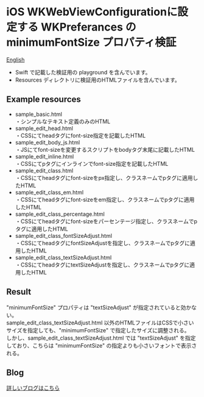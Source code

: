 # iOS WKWebViewConfigurationに設定する WKPreferances の minimumFontSize プロパティ検証

[English](README.md)

- Swift で記載した検証用の playground を含んでいます。   
- Resources ディレクトリに検証用のHTMLファイルを含んでいます。   


## Example resources
- sample_basic.html   
    ・シンプルなテキスト定義のみのHTML   
- sample_edit_head.html   
    ・CSSにてheadタグにfont-size指定を記載したHTML   
- sample_edit_body_js.html   
    ・JSにてfont-sizeを変更するスクリプトをbodyタグ末尾に記載したHTML   
- sample_edit_inline.html   
    ・CSSにてpタグにインラインでfont-size指定を記載したHTML   
- sample_edit_class.html    
    ・CSSにてheadタグにfont-sizeをpx指定し、クラスネームでpタグに適用したHTML   
- sample_edit_class_em.html   
    ・CSSにてheadタグにfont-sizeをem指定し、クラスネームでpタグに適用したHTML   
- sample_edit_class_percentage.html   
    ・CSSにてheadタグにfont-sizeをパーセンテージ指定し、クラスネームでpタグに適用したHTML   
- sample_edit_class_fontSizeAdjust.html   
    ・CSSにてheadタグにfontSizeAdjustを指定し、クラスネームでpタグに適用したHTML   
- sample_edit_class_textSizeAdjust.html   
    ・CSSにてheadタグにtextSizeAdjustを指定し、クラスネームでpタグに適用したHTML   


## Result

"minimumFontSize" プロパティは "textSizeAdjust" が指定されていると効かない。   
sample_edit_class_textSizeAdjust.html 以外のHTMLファイルはCSSで小さいサイズを指定しても、"minimumFontSize" で指定したサイズに調整される。   
しかし、sample_edit_class_textSizeAdjust.html では "textSizeAdjust" を指定しており、こちらは "minimumFontSize" の指定よりも小さいフォントで表示される。   


## Blog

[詳しいブログはこちら](https://rc-code.info/ios/post-236/)
